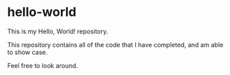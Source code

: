 # hello-world

This is my Hello, World! repository.

This repository contains all of the code that I have completed, and am able to show case.

Feel free to look around.
